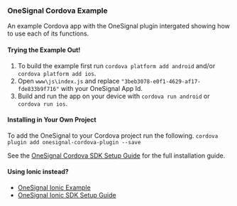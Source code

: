 ### OneSignal Cordova Example
An example Cordova app with the OneSignal plugin intergated showing how to use each of its functions.

#### Trying the Example Out!
1. To build the example first run `cordova platform add android` and/or `cordova platform add ios`.
2. Open `www\js\index.js` and replace `"3beb3078-e0f1-4629-af17-fde833b9f716"` with your OneSignal App Id.
3. Build and run the app on your device with `cordova run android` or `cordova run ios`.

#### Installing in Your Own Project
To add the OneSignal to your Cordova project run the following.
`cordova plugin add onesignal-cordova-plugin --save`

See the [OneSignal Cordova SDK Setup Guide](https://documentation.onesignal.com/docs/cordova-sdk-setup) for the full installation guide.


#### Using Ionic instead?
* [OneSignal Ionic Example](https://github.com/OneSignal/OneSignal-Ionic-Example)
* [OneSignal Ionic SDK Setup Guide](https://documentation.onesignal.com/docs/ionic-sdk-setup)


